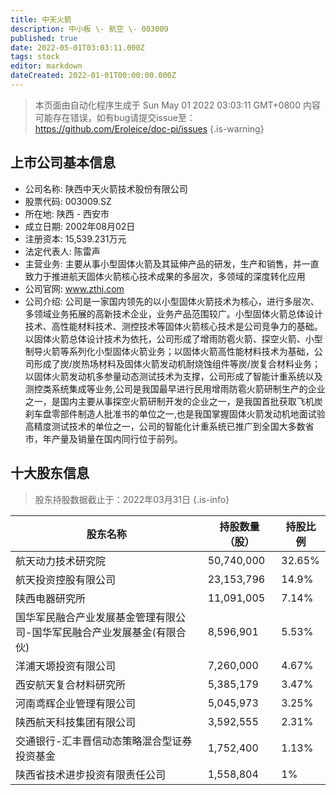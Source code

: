 ```yaml
---
title: 中天火箭
description: 中小板 \- 航空 \- 003009
published: true
date: 2022-05-01T03:03:11.000Z
tags: stock
editor: markdown
dateCreated: 2022-01-01T00:00:00.000Z
---
```


> 本页面由自动化程序生成于 Sun May 01 2022 03:03:11 GMT+0800
> 内容可能存在错误，如有bug请提交issue至：https://github.com/Eroleice/doc-pi/issues
{.is-warning}

## 上市公司基本信息
- 公司名称: 陕西中天火箭技术股份有限公司
- 股票代码: 003009.SZ
- 所在地: 陕西 - 西安市
- 成立日期: 2002年08月02日
- 注册资本: 15,539.231万元
- 法定代表人: 陈雷声
- 主营业务: 主要从事小型固体火箭及其延伸产品的研发，生产和销售，并一直致力于推进航天固体火箭核心技术成果的多层次，多领域的深度转化应用
- 公司官网: www.zthj.com
- 公司介绍: 公司是一家国内领先的以小型固体火箭技术为核心，进行多层次、多领域业务拓展的高新技术企业，业务产品范围较广。小型固体火箭总体设计技术、高性能材料技术、测控技术等固体火箭核心技术是公司竞争力的基础。以固体火箭总体设计技术为依托，公司形成了增雨防雹火箭、探空火箭、小型制导火箭等系列化小型固体火箭业务；以固体火箭高性能材料技术为基础，公司形成了炭/炭热场材料及固体火箭发动机耐烧蚀组件等炭/炭复合材料业务；以固体火箭发动机多参量动态测试技术为支撑，公司形成了智能计重系统以及测控类系统集成等业务,公司是我国最早进行民用增雨防雹火箭研制生产的企业之一，是国内主要从事探空火箭研制开发的企业之一，是我国首批获取飞机炭刹车盘零部件制造人批准书的单位之一,也是我国掌握固体火箭发动机地面试验高精度测试技术的单位之一，公司的智能化计重系统已推广到全国大多数省市，年产量及销量在国内同行位于前列。


## 十大股东信息
> 股东持股数据截止于：2022年03月31日
{.is-info}

| 股东名称 | 持股数量（股） | 持股比例 |
| --- | --- | --- |
| 航天动力技术研究院 | 50,740,000 | 32.65% |
| 航天投资控股有限公司 | 23,153,796 | 14.9% |
| 陕西电器研究所 | 11,091,005 | 7.14% |
| 国华军民融合产业发展基金管理有限公司-国华军民融合产业发展基金(有限合伙) | 8,596,901 | 5.53% |
| 洋浦天塬投资有限公司 | 7,260,000 | 4.67% |
| 西安航天复合材料研究所 | 5,385,179 | 3.47% |
| 河南鸢辉企业管理有限公司 | 5,045,973 | 3.25% |
| 陕西航天科技集团有限公司 | 3,592,555 | 2.31% |
| 交通银行-汇丰晋信动态策略混合型证券投资基金 | 1,752,400 | 1.13% |
| 陕西省技术进步投资有限责任公司 | 1,558,804 | 1% |





